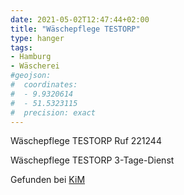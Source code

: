 ```yaml
---
date: 2021-05-02T12:47:44+02:00
title: "Wäschepflege TESTORP"
type: hanger
tags:
- Hamburg
- Wäscherei
#geojson:
#  coordinates:
#  - 9.9320614
#  - 51.5323115
#  precision: exact
---
```


Wäschepflege TESTORP Ruf 221244

Wäschepflege TESTORP 3-Tage-Dienst

<div class="source">Gefunden bei <a href="https://www.neue-arbeit-brockensammlung.de/geschaefte/zweigstelle-kim/">KiM</a></div>
